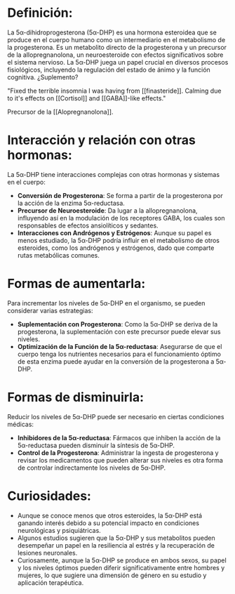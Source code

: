 # **Definición:** 

La 5α-dihidroprogesterona (5α-DHP) es una hormona esteroidea que se produce en el cuerpo humano como un intermediario en el metabolismo de la progesterona. Es un metabolito directo de la progesterona y un precursor de la allopregnanolona, un neuroesteroide con efectos significativos sobre el sistema nervioso. La 5α-DHP juega un papel crucial en diversos procesos fisiológicos, incluyendo la regulación del estado de ánimo y la función cognitiva.
¿Suplemento?

"Fixed the terrible insomnia I was having from [[finasteride]]. Calming due to it's effects on  [[Cortisol]] and [[GABA]]-like effects."

Precursor de la [[Alopregnanolona]].

# **Interacción y relación con otras hormonas:** 

La 5α-DHP tiene interacciones complejas con otras hormonas y sistemas en el cuerpo:

- **Conversión de Progesterona**: Se forma a partir de la progesterona por la acción de la enzima 5α-reductasa.
- **Precursor de Neuroesteroide**: Da lugar a la allopregnanolona, influyendo así en la modulación de los receptores GABA, los cuales son responsables de efectos ansiolíticos y sedantes.
- **Interacciones con Andrógenos y Estrógenos**: Aunque su papel es menos estudiado, la 5α-DHP podría influir en el metabolismo de otros esteroides, como los andrógenos y estrógenos, dado que comparte rutas metabólicas comunes.

# **Formas de aumentarla:** 

Para incrementar los niveles de 5α-DHP en el organismo, se pueden considerar varias estrategias:

- **Suplementación con Progesterona**: Como la 5α-DHP se deriva de la progesterona, la suplementación con este precursor puede elevar sus niveles.
- **Optimización de la Función de la 5α-reductasa**: Asegurarse de que el cuerpo tenga los nutrientes necesarios para el funcionamiento óptimo de esta enzima puede ayudar en la conversión de la progesterona a 5α-DHP.

# **Formas de disminuirla:** 

Reducir los niveles de 5α-DHP puede ser necesario en ciertas condiciones médicas:

- **Inhibidores de la 5α-reductasa**: Fármacos que inhiben la acción de la 5α-reductasa pueden disminuir la síntesis de 5α-DHP.
- **Control de la Progesterona**: Administrar la ingesta de progesterona y revisar los medicamentos que pueden alterar sus niveles es otra forma de controlar indirectamente los niveles de 5α-DHP.

# **Curiosidades:**

- Aunque se conoce menos que otros esteroides, la 5α-DHP está ganando interés debido a su potencial impacto en condiciones neurológicas y psiquiátricas.
- Algunos estudios sugieren que la 5α-DHP y sus metabolitos pueden desempeñar un papel en la resiliencia al estrés y la recuperación de lesiones neuronales.
- Curiosamente, aunque la 5α-DHP se produce en ambos sexos, su papel y los niveles óptimos pueden diferir significativamente entre hombres y mujeres, lo que sugiere una dimensión de género en su estudio y aplicación terapéutica.